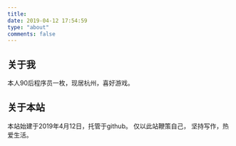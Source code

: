 ```yaml
---
title: 
date: 2019-04-12 17:54:59
type: "about"
comments: false
---
```


## 关于我
本人90后程序员一枚，现居杭州，喜好游戏。

## 关于本站
本站始建于2019年4月12日，托管于github。
仅以此站鞭策自己，
坚持写作，热爱生活。
